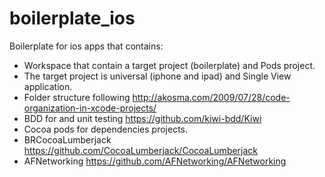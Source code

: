 boilerplate_ios
===============

Boilerplate for ios apps that contains:

- Workspace that contain a target project (boilerplate) and Pods project.
- The target project is universal (iphone and ipad) and Single View application.
- Folder structure following http://akosma.com/2009/07/28/code-organization-in-xcode-projects/
- BDD for and  unit testing https://github.com/kiwi-bdd/Kiwi
- Cocoa pods for dependencies projects.
- BRCocoaLumberjack https://github.com/CocoaLumberjack/CocoaLumberjack
- AFNetworking https://github.com/AFNetworking/AFNetworking
